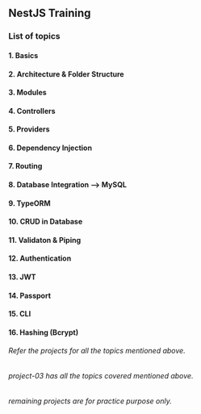 ## NestJS Training
   

### List of topics

#### 1. Basics
#### 2. Architecture & Folder Structure
#### 3. Modules
#### 4. Controllers
#### 5. Providers
#### 6. Dependency Injection
#### 7. Routing
#### 8. Database Integration --> MySQL
#### 9. TypeORM 
#### 10. CRUD in Database
#### 11. Validaton & Piping
#### 12. Authentication 
#### 13. JWT
#### 14. Passport
#### 15. CLI
#### 16. Hashing (Bcrypt)

       

###### Refer the projects for all the topics mentioned above.
###### project-03 has all the topics covered mentioned above.
###### remaining projects are for practice purpose only.

